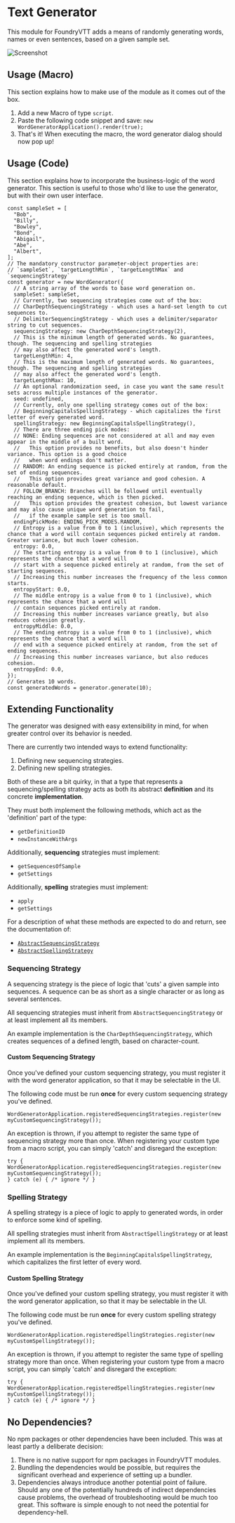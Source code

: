 # Text Generator
This module for FoundryVTT adds a means of randomly generating words, names or even sentences, based on a given sample set. 

![Screenshot](img/word-generator-screenshot.png)

## Usage (Macro)
This section explains how to make use of the module as it comes out of the box. 

1. Add a new Macro of type `script`. 
2. Paste the following code snippet and save: `new WordGeneratorApplication().render(true);`
3. That's it! When executing the macro, the word generator dialog should now pop up!

## Usage (Code)
This section explains how to incorporate the business-logic of the word generator. This section is useful to those who'd like to use the generator, but with their own user interface. 

```JS
const sampleSet = [
  "Bob",
  "Billy",
  "Bowley",
  "Bond",
  "Abigail",
  "Abe",
  "Albert",
];
// The mandatory constructor parameter-object properties are: 
// `sampleSet`, `targetLengthMin`, `targetLengthMax` and `sequencingStrategy`
const generator = new WordGenerator({
  // A string array of the words to base word generation on. 
  sampleSet: sampleSet,
  // Currently, two sequencing strategies come out of the box:
  // CharDepthSequencingStrategy - which uses a hard-set length to cut sequences to. 
  // DelimiterSequencingStrategy - which uses a delimiter/separator string to cut sequences. 
  sequencingStrategy: new CharDepthSequencingStrategy(2),
  // This is the minimum length of generated words. No guarantees, though. The sequencing and spelling strategies 
  // may also affect the generated word's length. 
  targetLengthMin: 4,
  // This is the maximum length of generated words. No guarantees, though. The sequencing and spelling strategies 
  // may also affect the generated word's length. 
  targetLengthMax: 10,
  // An optional randomization seed, in case you want the same result sets across multiple instances of the generator. 
  seed: undefined,
  // Currently, only one spelling strategy comes out of the box: 
  // BeginningCapitalsSpellingStrategy - which capitalizes the first letter of every generated word. 
  spellingStrategy: new BeginningCapitalsSpellingStrategy(),
  // There are three ending pick modes: 
  // NONE: Ending sequences are not considered at all and may even appear in the middle of a built word. 
  //   This option provides no benefits, but also doesn't hinder variance. This option is a good choice 
  //   when word endings don't matter. 
  // RANDOM: An ending sequence is picked entirely at random, from the set of ending sequences. 
  //   This option provides great variance and good cohesion. A reasonable default. 
  // FOLLOW_BRANCH: Branches will be followed until eventually reaching an ending sequence, which is then picked. 
  //   This option provides the greatest cohesion, but lowest variance and may also cause unique word generation to fail, 
  //   if the example sample set is too small. 
  endingPickMode: ENDING_PICK_MODES.RANDOM,
  // Entropy is a value from 0 to 1 (inclusive), which represents the chance that a word will contain sequences picked entirely at random. Greater variance, but much lower cohesion. 
  entropy: 0.0,
  // The starting entropy is a value from 0 to 1 (inclusive), which represents the chance that a word will 
  // start with a sequence picked entirely at random, from the set of starting sequences. 
  // Increasing this number increases the frequency of the less common starts. 
  entropyStart: 0.0,
  // The middle entropy is a value from 0 to 1 (inclusive), which represents the chance that a word will 
  // contain sequences picked entirely at random. 
  // Increasing this number increases variance greatly, but also reduces cohesion greatly. 
  entropyMiddle: 0.0,
  // The ending entropy is a value from 0 to 1 (inclusive), which represents the chance that a word will 
  // end with a sequence picked entirely at random, from the set of ending sequences. 
  // Increasing this number increases variance, but also reduces cohesion. 
  entropyEnd: 0.0,
});
// Generates 10 words. 
const generatedWords = generator.generate(10);
```

## Extending Functionality
The generator was designed with easy extensibility in mind, for when greater control over its behavior is needed. 

There are currently two intended ways to extend functionality:
1. Defining new sequencing strategies. 
2. Defining new spelling strategies. 

Both of these are a bit quirky, in that a type that represents a sequencing/spelling strategy acts as both its abstract **definition** and its concrete **implementation**. 

They must both implement the following methods, which act as the 'definition' part of the type: 
* `getDefinitionID`
* `newInstanceWithArgs`

Additionally, **sequencing** strategies must implement:
* `getSequencesOfSample`
* `getSettings`

Additionally, **spelling** strategies must implement:
* `apply`
* `getSettings`

For a description of what these methods are expected to do and return, see the documentation of: 
* [`AbstractSequencingStrategy`](script/generator/sequencing/abstract-sequencing-strategy.mjs)
* [`AbstractSpellingStrategy`](script/generator/postprocessing/abstract-spelling-strategy.mjs)

### Sequencing Strategy
A sequencing strategy is the piece of logic that 'cuts' a given sample into sequences. A sequence can be as short as a single character or as long as several sentences. 

All sequencing strategies must inherit from `AbstractSequencingStrategy` or at least implement all its members. 

An example implementation is the `CharDepthSequencingStrategy`, which creates sequences of a defined length, based on character-count. 

#### Custom Sequencing Strategy
Once you've defined your custom sequencing strategy, you must register it with the word generator application, so that it may be selectable in the UI. 

The following code must be run **once** for every custom sequencing strategy you've defined. 

```JS
WordGeneratorApplication.registeredSequencingStrategies.register(new myCustomSequencingStrategy());
```

An exception is thrown, if you attempt to register the same type of sequencing strategy more than once. When registering your custom type from a macro script, you can simply 'catch' and disregard the exception: 

```JS
try {
WordGeneratorApplication.registeredSequencingStrategies.register(new myCustomSequencingStrategy());
} catch (e) { /* ignore */ }

```

### Spelling Strategy
A spelling strategy is a piece of logic to apply to generated words, in order to enforce some kind of spelling. 

All spelling strategies must inherit from `AbstractSpellingStrategy` or at least implement all its members. 

An example implementation is the `BeginningCapitalsSpellingStrategy`, which capitalizes the first letter of every word. 

#### Custom Spelling Strategy
Once you've defined your custom spelling strategy, you must register it with the word generator application, so that it may be selectable in the UI. 

The following code must be run **once** for every custom spelling strategy you've defined. 

```JS
WordGeneratorApplication.registeredSpellingStrategies.register(new myCustomSpellingStrategy());
```

An exception is thrown, if you attempt to register the same type of spelling strategy more than once. When registering your custom type from a macro script, you can simply 'catch' and disregard the exception: 

```JS
try {
WordGeneratorApplication.registeredSpellingStrategies.register(new myCustomSpellingStrategy());
} catch (e) { /* ignore */ }

```

## No Dependencies?
No npm packages or other dependencies have been included. This was at least partly a deliberate decision: 
1. There is no native support for npm packages in FoundryVTT modules. 
1. Bundling the dependencies would be possible, but requires the significant overhead and experience of setting up a bundler. 
1. Dependencies always introduce another potential point of failure. Should any one of the potentially hundreds of indirect dependencies cause problems, the overhead of troubleshooting would be much too great. This software is simple enough to not need the potential for dependency-hell. 
